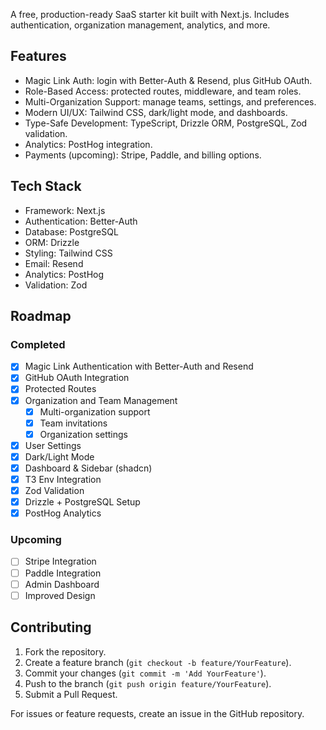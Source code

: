 A free, production-ready SaaS starter kit built with Next.js. Includes authentication, organization management, analytics, and more.

## Features

- Magic Link Auth: login with Better-Auth & Resend, plus GitHub OAuth.  
- Role-Based Access: protected routes, middleware, and team roles.  
- Multi-Organization Support: manage teams, settings, and preferences.  
- Modern UI/UX: Tailwind CSS, dark/light mode, and dashboards.  
- Type-Safe Development: TypeScript, Drizzle ORM, PostgreSQL, Zod validation.  
- Analytics: PostHog integration.  
- Payments (upcoming): Stripe, Paddle, and billing options.  

## Tech Stack

- Framework: Next.js  
- Authentication: Better-Auth  
- Database: PostgreSQL  
- ORM: Drizzle  
- Styling: Tailwind CSS  
- Email: Resend  
- Analytics: PostHog  
- Validation: Zod  

## Roadmap

### Completed

- [x] Magic Link Authentication with Better-Auth and Resend  
- [x] GitHub OAuth Integration  
- [x] Protected Routes  
- [x] Organization and Team Management  
  - [x] Multi-organization support  
  - [x] Team invitations  
  - [x] Organization settings  
- [x] User Settings  
- [x] Dark/Light Mode  
- [x] Dashboard & Sidebar (shadcn)  
- [x] T3 Env Integration  
- [x] Zod Validation  
- [x] Drizzle + PostgreSQL Setup  
- [x] PostHog Analytics  

### Upcoming

- [ ] Stripe Integration  
- [ ] Paddle Integration  
- [ ] Admin Dashboard  
- [ ] Improved Design  

## Contributing

1. Fork the repository.  
2. Create a feature branch (`git checkout -b feature/YourFeature`).  
3. Commit your changes (`git commit -m 'Add YourFeature'`).  
4. Push to the branch (`git push origin feature/YourFeature`).  
5. Submit a Pull Request.  

For issues or feature requests, create an issue in the GitHub repository.
